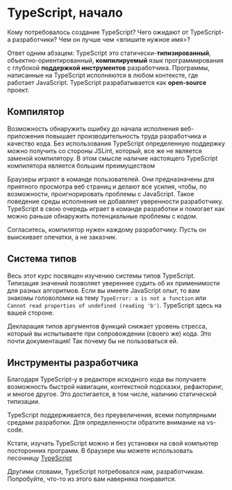 # TypeScript, начало

Кому потребовалось создание TypeScript? Чего ожидают от TypeScript-а разработчики? Чем он лучше чем &lt;впишите нужное имя&gt;?

Ответ одним абзацем: TypeScript это статически-**типизированный**, объектно-ориентированный, **компилируемый** язык программирования с глубокой **поддержкой инструментов** разработчика. Программы, написанные на TypeScript исполняются в любом контексте, где работает JavaScript. TypeScript разрабатывается как **open-source** проект.

## Компилятор

Возможность обнаружить ошибку до начала исполнения веб-приложения повышает производительность труда разработчика и качество кода. Без использования TypeScript определенную поддержку можно получить со стороны JSLint, который, все же не является заменой компилятору. В этом смысле наличие настоящего TypeScript компилятора является большим преимуществом

Браузеры играют в команде пользователей. Они предназначены для приятного просмотра веб страниц и делают все усилия, чтобы, по возможности, проигнорировать проблемы с JavaScript. Такое поведение среды исполнения не добавляет уверенности разработчику. TypeScript в свою очередь играет в команде разработки и помогает как можно раньше обнаружить потенциальные проблемы с кодом.

Согласитесь, компилятор нужен каждому разработчику. Пусть он выискивает опечатки, а не заказчик.

## Система типов

Весь этот курс посвящен изучению системы типов TypeScript. Типизация значений позволяет увереннее судить об их применимости для разных алгоритмов. Если вы имеете JavaScript опыт, то вам знакомы головоломки на тему `TypeError: a is not a function` или `Cannot read properties of undefined (reading 'b')`. TypeScript здесь на вашей стороне.

Декларация типов аргументов функций снижает уровень стресса, который вы испытываете при сопровождении (своего же) кода. Это почти документация! Так почему бы не пользоваться ей.

## Инструменты разработчика

Благодаря TypeScript-у в редакторе исходного кода вы получаете возможность быстрой навигации, контекстной подсказки, рефакторинг, и многое другое. Это достигается, в том числе, наличию статической типизации.

TypeScript поддерживается, без преувеличения, всеми популярными средами разработки. Для определенности обратите внимание на vs-code.

Кстати, изучать TypeScript можно и без установки на свой компьютер посторонних программ. В браузере мы можете использовать песочницу [TypeScript](https://www.typescriptlang.org/play)

Другими словами, TypeScript потребовался нам, разработчикам. Попробуйте, что-то из этого вам наверняка понравится.
